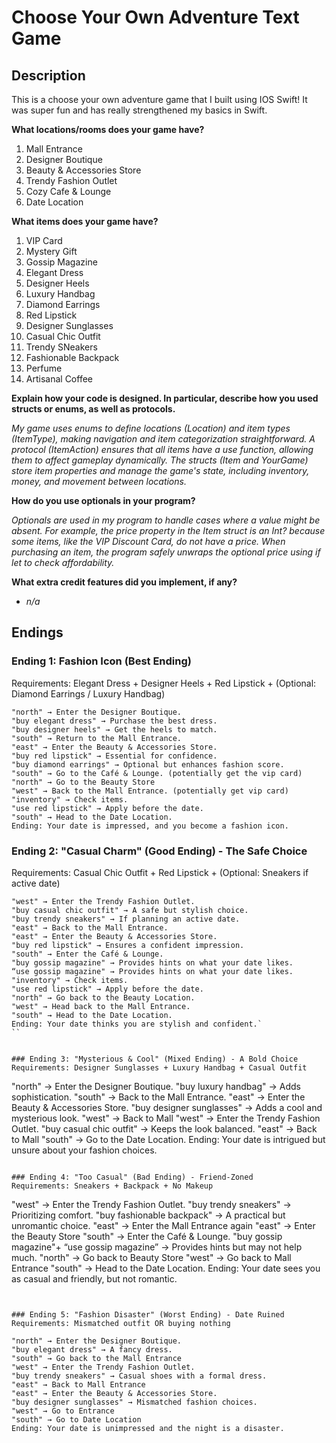 <h1>Choose Your Own Adventure Text Game</h1>

<h2>Description</h2>
This is a choose your own adventure game that I built using IOS Swift! It was super fun and has really strengthened my basics in Swift.

**What locations/rooms does your game have?**

1. Mall Entrance
2. Designer Boutique
3. Beauty & Accessories Store
4. Trendy Fashion Outlet
5. Cozy Cafe & Lounge
6. Date Location

**What items does your game have?**

1. VIP Card
2. Mystery Gift
3. Gossip Magazine
4. Elegant Dress
5. Designer Heels
6. Luxury Handbag
7. Diamond Earrings
8. Red Lipstick
9. Designer Sunglasses
10. Casual Chic Outfit
11. Trendy SNeakers
12. Fashionable Backpack
13. Perfume
14. Artisanal Coffee

**Explain how your code is designed. In particular, describe how you used structs or enums, as well as protocols.**

*My game uses enums to define locations (Location) and item types (ItemType), making navigation and item categorization straightforward. A protocol (ItemAction) ensures that all items have a use function, allowing them to affect gameplay dynamically. The structs (Item and YourGame) store item properties and manage the game's state, including inventory, money, and movement between locations.*

**How do you use optionals in your program?**

*Optionals are used in my program to handle cases where a value might be absent. For example, the price property in the Item struct is an Int? because some items, like the VIP Discount Card, do not have a price. When purchasing an item, the program safely unwraps the optional price using if let to check affordability.*

**What extra credit features did you implement, if any?**

* *n/a*

## Endings

### Ending 1: Fashion Icon (Best Ending)
Requirements: Elegant Dress + Designer Heels + Red Lipstick + (Optional: Diamond Earrings / Luxury Handbag)

```
"north" → Enter the Designer Boutique.
"buy elegant dress" → Purchase the best dress.
"buy designer heels" → Get the heels to match.
"south" → Return to the Mall Entrance.
"east" → Enter the Beauty & Accessories Store.
"buy red lipstick" → Essential for confidence.
"buy diamond earrings" → Optional but enhances fashion score.
"south" → Go to the Café & Lounge. (potentially get the vip card)
"north" → Go to the Beauty Store
"west" → Back to the Mall Entrance. (potentially get vip card)
"inventory" → Check items.
"use red lipstick" → Apply before the date.
"south" → Head to the Date Location.
Ending: Your date is impressed, and you become a fashion icon.

```

### Ending 2: "Casual Charm" (Good Ending) - The Safe Choice
Requirements: Casual Chic Outfit + Red Lipstick + (Optional: Sneakers if active date)

```
"west" → Enter the Trendy Fashion Outlet.
"buy casual chic outfit" → A safe but stylish choice.
"buy trendy sneakers" → If planning an active date.
"east" → Back to the Mall Entrance.
"east" → Enter the Beauty & Accessories Store.
"buy red lipstick" → Ensures a confident impression.
"south" → Enter the Café & Lounge.
"buy gossip magazine" → Provides hints on what your date likes.
“use gossip magazine" → Provides hints on what your date likes.
"inventory" → Check items.
"use red lipstick" → Apply before the date.
"north" → Go back to the Beauty Location.
"west" → Head back to the Mall Entrance.
"south" → Head to the Date Location.
Ending: Your date thinks you are stylish and confident.`
``


### Ending 3: "Mysterious & Cool" (Mixed Ending) - A Bold Choice
Requirements: Designer Sunglasses + Luxury Handbag + Casual Outfit

```
"north" → Enter the Designer Boutique.
"buy luxury handbag" → Adds sophistication.
"south" → Back to the Mall Entrance.
"east" → Enter the Beauty & Accessories Store.
"buy designer sunglasses" → Adds a cool and mysterious look.
"west" → Back to Mall
"west" → Enter the Trendy Fashion Outlet.
"buy casual chic outfit" → Keeps the look balanced.
"east" → Back to Mall
"south" → Go to the Date Location.
Ending: Your date is intrigued but unsure about your fashion choices.
```

### Ending 4: "Too Casual" (Bad Ending) - Friend-Zoned
Requirements: Sneakers + Backpack + No Makeup

```
"west" → Enter the Trendy Fashion Outlet.
"buy trendy sneakers" → Prioritizing comfort.
"buy fashionable backpack" → A practical but unromantic choice.
"east" → Enter the Mall Entrance again
"east" → Enter the Beauty Store
"south" → Enter the Café & Lounge.
"buy gossip magazine"+ “use gossip magazine”  → Provides hints but may not help much.
"north" → Go back to Beauty Store
"west" → Go back to Mall Entrance
"south" → Head to the Date Location.
Ending: Your date sees you as casual and friendly, but not romantic.
```


### Ending 5: "Fashion Disaster" (Worst Ending) - Date Ruined
Requirements: Mismatched outfit OR buying nothing

"north" → Enter the Designer Boutique.
"buy elegant dress" → A fancy dress.
"south" → Go back to the Mall Entrance
"west" → Enter the Trendy Fashion Outlet.
"buy trendy sneakers" → Casual shoes with a formal dress.
"east" → Back to Mall Entrance
"east" → Enter the Beauty & Accessories Store.
"buy designer sunglasses" → Mismatched fashion choices.
"west" → Go to Entrance
"south" → Go to Date Location
Ending: Your date is unimpressed and the night is a disaster.

